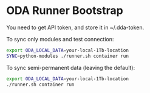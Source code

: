 # ODA Runner Bootstrap

You need to get API token, and store it in ~/.dda-token.

To sync only modules and test connection:

```bash
export ODA_LOCAL_DATA=your-local-1Tb-location
SYNC=python-modules ./runner.sh container run
```



To sync semi-permanent data (leaving the default):

```bash
export ODA_LOCAL_DATA=your-local-1Tb-location
./runner.sh container run
```
